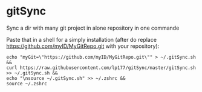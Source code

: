gitSync
=======

Sync a dir with many git project in alone repository in one commande

Paste that in a shell for a simply installation (after do replace https://github.com/myID/MyGitRepo.git with your repository):

```
echo "myGit=\"https://github.com/myID/MyGitRepo.git\"" > ~/.gitSync.sh &&
curl https://raw.githubusercontent.com/lp177/gitSync/master/gitSync.sh >> ~/.gitSync.sh && 
echo "\nsource ~/.gitSync.sh" >> ~/.zshrc && 
source ~/.zshrc
```

